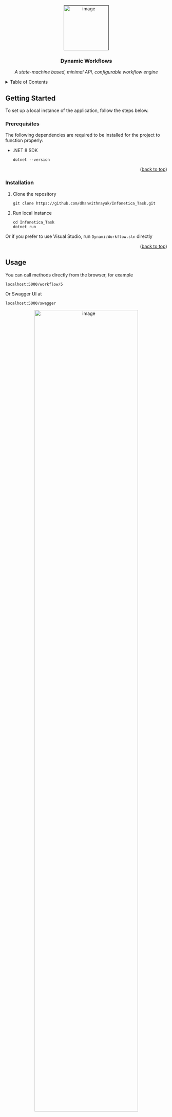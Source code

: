 <div id="top"></div>

<!-- UPDATE -->
<div align="center">
  <a href="">
     <img width="140" alt="image" src="">
  </a>

  <h3 align="center">Dynamic Workflows</h3>

  <p align="center">
  <!-- UPDATE -->
    <i>A state-machine based, minimal API, configurable workflow engine</i>
    <br />
  </p>
</div>


<!-- TABLE OF CONTENTS -->
<details>
<summary>Table of Contents</summary>

- [Getting Started](#getting-started)
  - [Prerequisites](#prerequisites)
  - [Installation](#installation)
- [Usage](#usage)

</details>



## Getting Started

To set up a local instance of the application, follow the steps below.

### Prerequisites
The following dependencies are required to be installed for the project to function properly:
* .NET 8 SDK
  
  ```
  dotnet --version
  ```

<p align="right">(<a href="#top">back to top</a>)</p>

### Installation

1. Clone the repository

   ```
   git clone https://github.com/dhanvithnayak/Infonetica_Task.git
   ```

2. Run local instance
   
   ```
   cd Infonetica_Task
   dotnet run
   ```

Or if you prefer to use Visual Studio, run `DynamicWorkflow.sln` directly

<p align="right">(<a href="#top">back to top</a>)</p>


## Usage
You can call methods directly from the browser, for example

```
localhost:5000/workflow/5
```

Or Swagger UI at

```
localhost:5000/swagger
```

<div align="center">
  <img width="80%" alt="image" src="https://github.com/user-attachments/assets/238fcf31-8a25-4ab2-9992-fb1987e1ba0a">
</div>

## Endpoints

1. `POST /workflow`: Create new workflow definition
   
    Below is a demo payload
   ```json
   {
     "id": "leave-request",
     "states": [
       {
         "id": "draft",
         "isInitial": true,
         "actions": [
           { "id": "submit", "targetState": "manager_review" }
          ]
        },
       {
         "id": "manager_review",
         "actions": [
           { "id": "approve", "targetState": "approved" },
           { "id": "reject", "targetState": "rejected" }
         ]
       },
         { "id": "approved", "isFinal": true },
         { "id": "rejected", "isFinal": true }
     ]
   }
    ```
2. `GET /workflow/{id}`: Get workflow details given definition ID
3. `POST /workflow/{id}/start`: Starts instance of given definition ID
4. `GET /instance/{id}`: Get instance details given instance ID
5. `POST /instance/{id}/action`: Run an action on given instance ID

<p align="right">(<a href="#top">back to top</a>)</p>
